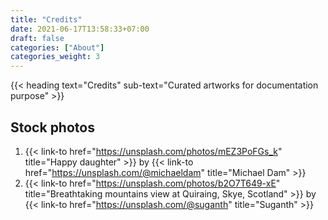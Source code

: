 ```yaml
---
title: "Credits"
date: 2021-06-17T13:58:33+07:00
draft: false
categories: ["About"]
categories_weight: 3
---
```


{{< heading text="Credits" sub-text="Curated artworks for documentation purpose" >}}

## Stock photos

1. {{< link-to  href="https://unsplash.com/photos/mEZ3PoFGs_k" title="Happy daughter" >}} by {{< link-to  href="https://unsplash.com/@michaeldam" title="Michael Dam" >}}
2. {{< link-to  href="https://unsplash.com/photos/b2O7T649-xE" title="Breathtaking mountains view at Quiraing, Skye, Scotland" >}} by {{< link-to  href="https://unsplash.com/@suganth" title="Suganth" >}}
